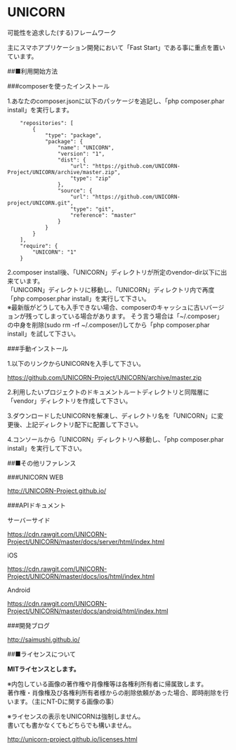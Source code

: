 UNICORN
====
可能性を追求した(する)フレームワーク  

主にスマホアプリケーション開発において「Fast Start」である事に重点を置いています。  



##■利用開始方法  

###composerを使ったインストール  

1.あなたのcomposer.jsonに以下のパッケージを追記し、「php composer.phar install」を実行します。
```
    "repositories": [
        {
            "type": "package",
            "package": {
                "name": "UNICORN",
                "version": "1",
                "dist": {
                    "url": "https://github.com/UNICORN-Project/UNICORN/archive/master.zip",
                    "type": "zip"
                },
                "source": {
                    "url": "https://github.com/UNICORN-project/UNICORN.git",
                    "type": "git",
                    "reference": "master"
                }
            }
        }
    ],
    "require": {
        "UNICORN": "1"
    }
```

2.composer install後、「UNICORN」ディレクトリが所定のvendor-dir以下に出来ています。  
「UNICORN」ディレクトリに移動し、「UNICORN」ディレクトリ内で再度「php composer.phar install」を実行して下さい。  
※最新版がどうしても入手できない場合、composerのキャッシュに古いバージョンが残ってしまっている場合があります。
そう言う場合は「~/.composer」の中身を削除(sudo rm -rf ~/.composer/)してから「php composer.phar install」を試して下さい。

###手動インストール  

1.以下のリンクからUNICORNを入手して下さい。  

https://github.com/UNICORN-Project/UNICORN/archive/master.zip  

2.利用したいプロジェクトのドキュメントルートディレクトリと同階層に「vendor」ディレクトリを作成して下さい。  

3.ダウンロードしたUNICORNを解凍し、ディレクトリ名を「UNICORN」に変更後、上記ディレクトリ配下に配置して下さい。  

4.コンソールから「UNICORN」ディレクトリへ移動し、「php composer.phar install」を実行して下さい。  


##■その他リファレンス  

###UNICORN WEB  

http://UNICORN-Project.github.io/


###APIドキュメント  

サーバーサイド  

https://cdn.rawgit.com/UNICORN-Project/UNICORN/master/docs/server/html/index.html  

iOS  

https://cdn.rawgit.com/UNICORN-Project/UNICORN/master/docs/ios/html/index.html  

Android  

https://cdn.rawgit.com/UNICORN-Project/UNICORN/master/docs/android/html/index.html  


###開発ブログ  

http://saimushi.github.io/



##■ライセンスについて  

**MITライセンスとします。**

※内包している画像の著作権や肖像権等は各権利所有者に帰属致します。  
著作権・肖像権及び各権利所有者様からの削除依頼があった場合、即時削除を行います。（主にNT-Dに関する画像の事）  

※ライセンスの表示をUNICORNは強制しません。  
書いても書かなくてもどちらでも構いません。  

http://unicorn-project.github.io/licenses.html  


